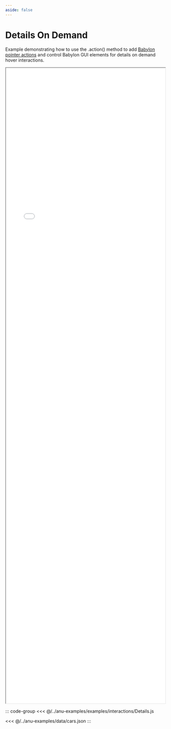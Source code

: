 ```yaml
---
aside: false
---
```



# Details On Demand

Example demonstrating how to use the .action() method to add [Babylon pointer actions](https://doc.babylonjs.com/features/featuresDeepDive/events/actions) and control Babylon GUI elements for details on demand hover interactions. 

<div style="width: 100%;">
    <iframe id="inlineFrameExample"
        allow="xr-spatial-tracking; camera"
        allowfullscreen=""
        title="Inline Frame Example"
        src="/anu/examples.html?example=details">
    </iframe>
</div>


<style>
    iframe {
        width: 100%;
        height: 50vh;
        display: block;
        margin-left: auto;
        margin-right: auto;
    }
</style>

::: code-group
<<< @/../anu-examples/examples/interactions/Details.js 

<<< @/../anu-examples/data/cars.json
:::